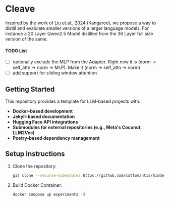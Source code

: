 # Cleave

Inspired by the work of Liu et.al., 2024 (Kangaroo), we propose a way to distill and evalulate smaller versions of a larger language models. For instance a 20 Layer Qwen2.5 Model distilled from the 36 Layer full size version of the same.

#### TODO List
- [ ] optionally exclude the MLP from the Adapter. Right now it is (norm -> self_attn -> norm -> MLP). Make it (norm -> self_attn -> norm)
- [ ] add support for sliding window attention

## Getting Started

This repository provides a template for LLM-based projects with:
- **Docker-based development**
- **Jekyll-based documentation**
- **Hugging Face API integrations**
- **Submodules for external repositories (e.g., Meta's Coconut, LLM2Vec)**
- **Poetry-based dependency management**

## Setup Instructions

1. Clone the repository:
   ```sh
   git clone --recurse-submodules https://github.com/cattomantis/hidden.git
   ```

2. Build Docker Container:
   ```sh
   docker compose up experiments -d
   ```
